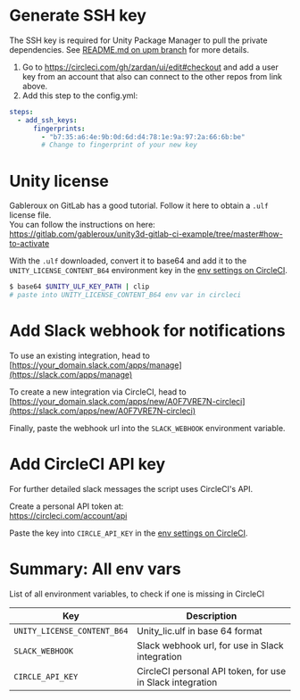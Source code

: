 
# Generate SSH key

The SSH key is required for Unity Package Manager to pull the private dependencies.
See [README.md on upm branch](https://github.com/zardan/ui/blob/upm/README.md) for more details.

1. Go to <https://circleci.com/gh/zardan/ui/edit#checkout> and add a user key from an account that also can connect to the other repos from link above.
2. Add this step to the config.yml:

```yml
steps:
  - add_ssh_keys:
      fingerprints:
        - "b7:35:a6:4e:9b:0d:6d:d4:78:1e:9a:97:2a:66:6b:be"
        # Change to fingerprint of your new key
```

# Unity license

Gableroux on GitLab has a good tutorial. Follow it here to obtain a `.ulf` license file.  
You can follow the instructions on here: <https://gitlab.com/gableroux/unity3d-gitlab-ci-example/tree/master#how-to-activate>

With the `.ulf` downloaded, convert it to base64 and add it to the `UNITY_LICENSE_CONTENT_B64` environment key in the [env settings on CircleCI](https://circleci.com/gh/zardan/ui/edit#env-vars).

```sh
$ base64 $UNITY_ULF_KEY_PATH | clip
# paste into UNITY_LICENSE_CONTENT_B64 env var in circleci
```

# Add Slack webhook for notifications

To use an existing integration, head to  
[https://your_domain.slack.com/apps/manage](https://slack.com/apps/manage)

To create a new integration via CircleCI, head to  
[https://your_domain.slack.com/apps/new/A0F7VRE7N-circleci](https://slack.com/apps/new/A0F7VRE7N-circleci)

Finally, paste the webhook url into the `SLACK_WEBHOOK` environment variable.

# Add CircleCI API key

For further detailed slack messages the script uses CircleCI's API.

Create a personal API token at:  
<https://circleci.com/account/api>

Paste the key into `CIRCLE_API_KEY` in the [env settings on CircleCI](https://circleci.com/gh/zardan/ui/edit#env-vars).

# Summary: All env vars

List of all environment variables, to check if one is missing in CircleCI

Key                         | Description
--------------------------- | -----------
`UNITY_LICENSE_CONTENT_B64` | Unity_lic.ulf in base 64 format
`SLACK_WEBHOOK`             | Slack webhook url, for use in Slack integration
`CIRCLE_API_KEY`          | CircleCI personal API token, for use in Slack integration
